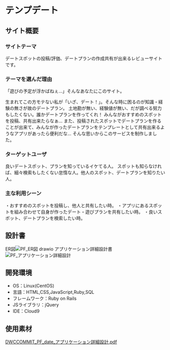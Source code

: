 # テンプデート

## サイト概要
### サイトテーマ
デートスポットの投稿/評価、デートプランの作成共有が出来るレビューサイトです。

### テーマを選んだ理由
「遊びの予定が浮かばねぇ...」そんなあなたにこのサイト。

生まれてこの方モテない私が「いざ、デート！」。そんな時に困るのが知識・経験の無さが故のデートプラン。
土地勘が無い、経験値が無い、だが調べる努力もしたくない。誰かデートプランを作ってくれ！
みんながおすすめのスポットを投稿、共有出来たらなぁ...
また、投稿されたスポットでデートプランを作ることが出来て、みんなが作ったデートプランをテンプレートとして共有出来るようなアプリがあったら便利だな...
そんな思いからこのサービスを制作しました。

### ターゲットユーザ
良いデートスポット、プランを知っているイケてる人。
スポットも知らなければ、細々検索もしたくない怠惰な人。他人のスポット、デートプランを知りたい人。

### 主な利用シーン
・おすすめのスポットを投稿し、他人と共有したい時。
・アプリにあるスポットを組み合わせて自身が作ったデート・遊びプランを共有したい時。
・良いスポット、デートプランを検索したい時。

## 設計書
ER図![PF_ER図 drawio](https://user-images.githubusercontent.com/97749252/165751141-49febb61-f497-41e6-b89a-3a06340bd311.png)
アプリケーション詳細設計書![PF_アプリケーション詳細設計](https://user-images.githubusercontent.com/97749252/165752661-ce82f84a-a77c-490d-a952-9186127e4e15.png)

## 開発環境
- OS：Linux(CentOS)
- 言語：HTML,CSS,JavaScript,Ruby,SQL
- フレームワーク：Ruby on Rails
- JSライブラリ：jQuery
- IDE：Cloud9

## 使用素材
[DWCCOMMIT_PF_date_アプリケーション詳細設計.pdf](https://github.com/mores1/pf_date/files/8582680/DWCCOMMIT_PF_date_.pdf)
